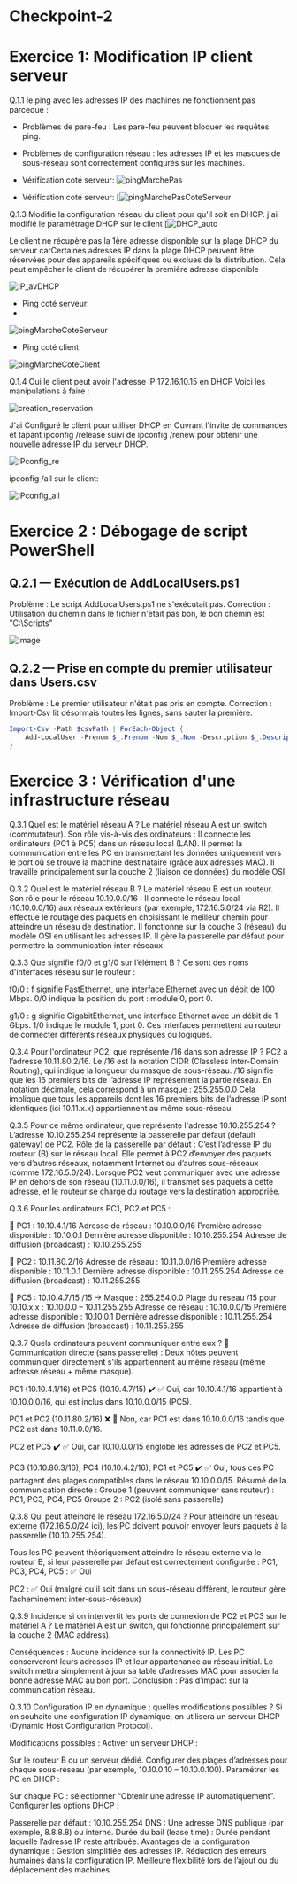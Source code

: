 # Checkpoint-2

# Exercice 1:  Modification IP client serveur 
Q.1.1 le ping avec les adresses IP des machines ne fonctionnent pas parceque :
- Problèmes de pare-feu : Les pare-feu peuvent bloquer les requêtes ping. 

- Problèmes de configuration réseau : les adresses IP et les masques de sous-réseau sont correctement configurés sur les machines.

 -  Vérification coté serveur:
![pingMarchePas](https://github.com/fcisse-c/Checkpoint-2/blob/main/pingMarchePas.png)

 -  Vérification coté serveur:
   [![pingMarchePasCoteServeur](https://github.com/fcisse-c/Checkpoint-2/blob/main/pingMarchePasCoteServeur.png)


Q.1.3 Modifie la configuration réseau du client pour qu'il soit en DHCP.
j'ai modifié le paramétrage DHCP sur le client
[![DHCP_auto](https://github.com/fcisse-c/Checkpoint-2/blob/main/DHCP_auto.png)

Le client ne récupère pas la 1ère adresse disponible sur la plage DHCP du serveur  carCertaines adresses IP dans la plage DHCP peuvent être réservées pour des appareils spécifiques ou exclues de la distribution. Cela peut empêcher le client de récupérer la première adresse disponible

![IP_avDHCP](https://github.com/fcisse-c/Checkpoint-2/blob/main/IP_avDHCP.png)


- Ping coté serveur:
- 
![pingMarcheCoteServeur](https://github.com/fcisse-c/Checkpoint-2/blob/main/pingMarcheCoteServeur.png)


- Ping coté client:
  
![pingMarcheCoteClient](https://github.com/fcisse-c/Checkpoint-2/blob/main/pingMarcheCoteClient.png)

Q.1.4 Oui le client peut avoir l'adresse IP 172.16.10.15 en DHCP 
Voici les manipulations à faire :

![creation_reservation](https://github.com/fcisse-c/Checkpoint-2/blob/main/creation_reservation.png)

J'ai Configuré le client pour utiliser DHCP  en Ouvrant l'invite de commandes et tapant ipconfig /release suivi de ipconfig /renew pour obtenir une nouvelle adresse IP du serveur DHCP.

![IPconfig_re](https://github.com/fcisse-c/Checkpoint-2/blob/main/IPconfig_re.png)

ipconfig /all sur le client:

![IPconfig_all](https://github.com/fcisse-c/Checkpoint-2/blob/main/IPconfig_all.png)


# Exercice 2 : Débogage de script PowerShell 
## Q.2.1 — Exécution de AddLocalUsers.ps1
Problème : Le script AddLocalUsers.ps1 ne s'exécutait pas.
Correction : Utilisation du chemin dans le fichier n'etait pas bon, le bon chemin est "C:\Scripts"

![image](https://github.com/user-attachments/assets/03fedc06-a6fe-432a-b508-4cd7baa4021e)

##  Q.2.2 — Prise en compte du premier utilisateur dans Users.csv
Problème : Le premier utilisateur n'était pas pris en compte.
Correction : Import-Csv lit désormais toutes les lignes, sans sauter la première.

```powershell
Import-Csv -Path $csvPath | ForEach-Object {
    Add-LocalUser -Prenom $_.Prenom -Nom $_.Nom -Description $_.Description
}
```

# Exercice 3 : Vérification d'une infrastructure réseau

Q.3.1 Quel est le matériel réseau A ?
Le matériel réseau A est un switch (commutateur).
Son rôle vis-à-vis des ordinateurs :
Il connecte les ordinateurs (PC1 à PC5) dans un réseau local (LAN).
Il permet la communication entre les PC en transmettant les données uniquement vers le port où se trouve la machine destinataire (grâce aux adresses MAC).
Il travaille principalement sur la couche 2 (liaison de données) du modèle OSI.

Q.3.2 Quel est le matériel réseau B ?
Le matériel réseau B est un routeur.
Son rôle pour le réseau 10.10.0.0/16 :
Il connecte le réseau local (10.10.0.0/16) aux réseaux extérieurs (par exemple, 172.16.5.0/24 via R2).
Il effectue le routage des paquets en choisissant le meilleur chemin pour atteindre un réseau de destination.
Il fonctionne sur la couche 3 (réseau) du modèle OSI en utilisant les adresses IP.
Il gère la passerelle par défaut pour permettre la communication inter-réseaux.

Q.3.3 Que signifie f0/0 et g1/0 sur l’élément B ?
Ce sont des noms d'interfaces réseau sur le routeur :

f0/0 :
f signifie FastEthernet, une interface Ethernet avec un débit de 100 Mbps.
0/0 indique la position du port : module 0, port 0.

g1/0 :
g signifie GigabitEthernet, une interface Ethernet avec un débit de 1 Gbps.
1/0 indique le module 1, port 0.
Ces interfaces permettent au routeur de connecter différents réseaux physiques ou logiques.

Q.3.4 Pour l'ordinateur PC2, que représente /16 dans son adresse IP ?
PC2 a l’adresse 10.11.80.2/16.
Le /16 est la notation CIDR (Classless Inter-Domain Routing), qui indique la longueur du masque de sous-réseau.
/16 signifie que les 16 premiers bits de l’adresse IP représentent la partie réseau.
En notation décimale, cela correspond à un masque :
255.255.0.0
Cela implique que tous les appareils dont les 16 premiers bits de l’adresse IP sont identiques (ici 10.11.x.x) appartiennent au même sous-réseau.

Q.3.5 Pour ce même ordinateur, que représente l'adresse 10.10.255.254 ?
L’adresse 10.10.255.254 représente la passerelle par défaut (default gateway) de PC2.
Rôle de la passerelle par défaut :
C’est l’adresse IP du routeur (B) sur le réseau local.
Elle permet à PC2 d’envoyer des paquets vers d’autres réseaux, notamment Internet ou d’autres sous-réseaux (comme 172.16.5.0/24).
Lorsque PC2 veut communiquer avec une adresse IP en dehors de son réseau (10.11.0.0/16), il transmet ses paquets à cette adresse, et le routeur se charge du routage vers la destination appropriée.

Q.3.6 Pour les ordinateurs PC1, PC2 et PC5 :

🔹 PC1 : 10.10.4.1/16
Adresse de réseau : 10.10.0.0/16
Première adresse disponible : 10.10.0.1
Dernière adresse disponible : 10.10.255.254
Adresse de diffusion (broadcast) : 10.10.255.255

🔹 PC2 : 10.11.80.2/16
Adresse de réseau : 10.11.0.0/16
Première adresse disponible : 10.11.0.1
Dernière adresse disponible : 10.11.255.254
Adresse de diffusion (broadcast) : 10.11.255.255

🔹 PC5 : 10.10.4.7/15
/15 → Masque : 255.254.0.0
Plage du réseau /15 pour 10.10.x.x : 10.10.0.0 – 10.11.255.255
Adresse de réseau : 10.10.0.0/15
Première adresse disponible : 10.10.0.1
Dernière adresse disponible : 10.11.255.254
Adresse de diffusion (broadcast) : 10.11.255.255

Q.3.7 Quels ordinateurs peuvent communiquer entre eux ?
🔗 Communication directe (sans passerelle) :
Deux hôtes peuvent communiquer directement s'ils appartiennent au même réseau (même adresse réseau + même masque).

PC1 (10.10.4.1/16) et PC5 (10.10.4.7/15) ✔️
✅ Oui, car 10.10.4.1/16 appartient à 10.10.0.0/16, qui est inclus dans 10.10.0.0/15 (PC5).

PC1 et PC2 (10.11.80.2/16) ❌
🚫 Non, car PC1 est dans 10.10.0.0/16 tandis que PC2 est dans 10.11.0.0/16.

PC2 et PC5 ✔️
✅ Oui, car 10.10.0.0/15 englobe les adresses de PC2 et PC5.

PC3 (10.10.80.3/16), PC4 (10.10.4.2/16), PC1 et PC5 ✔️
✅ Oui, tous ces PC partagent des plages compatibles dans le réseau 10.10.0.0/15.
Résumé de la communication directe :
Groupe 1 (peuvent communiquer sans routeur) : PC1, PC3, PC4, PC5
Groupe 2 : PC2 (isolé sans passerelle)

Q.3.8 Qui peut atteindre le réseau 172.16.5.0/24 ?
Pour atteindre un réseau externe (172.16.5.0/24 ici), les PC doivent pouvoir envoyer leurs paquets à la passerelle (10.10.255.254).

Tous les PC peuvent théoriquement atteindre le réseau externe via le routeur B, si leur passerelle par défaut est correctement configurée :
PC1, PC3, PC4, PC5 : ✅ Oui

PC2 : ✅ Oui (malgré qu'il soit dans un sous-réseau différent, le routeur gère l’acheminement inter-sous-réseaux)

Q.3.9 Incidence si on intervertit les ports de connexion de PC2 et PC3 sur le matériel A ?
Le matériel A est un switch, qui fonctionne principalement sur la couche 2 (MAC address).

Conséquences :
Aucune incidence sur la connectivité IP. Les PC conserveront leurs adresses IP et leur appartenance au réseau initial.
Le switch mettra simplement à jour sa table d’adresses MAC pour associer la bonne adresse MAC au bon port.
Conclusion : Pas d’impact sur la communication réseau.

Q.3.10 Configuration IP en dynamique : quelles modifications possibles ?
Si on souhaite une configuration IP dynamique, on utilisera un serveur DHCP (Dynamic Host Configuration Protocol).

Modifications possibles :
Activer un serveur DHCP :

Sur le routeur B ou un serveur dédié.
Configurer des plages d’adresses pour chaque sous-réseau (par exemple, 10.10.0.10 – 10.10.0.100).
Paramétrer les PC en DHCP :

Sur chaque PC : sélectionner “Obtenir une adresse IP automatiquement”.
Configurer les options DHCP :

Passerelle par défaut : 10.10.255.254
DNS : Une adresse DNS publique (par exemple, 8.8.8.8) ou interne.
Durée du bail (lease time) : Durée pendant laquelle l’adresse IP reste attribuée.
Avantages de la configuration dynamique :
Gestion simplifiée des adresses IP.
Réduction des erreurs humaines dans la configuration IP.
Meilleure flexibilité lors de l’ajout ou du déplacement des machines.

